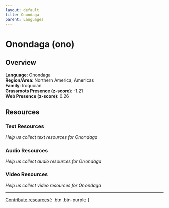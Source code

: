 ```yaml
---
layout: default
title: Onondaga
parent: Languages
---
```


# Onondaga (ono)

## Overview

**Language**: Onondaga  
**Region/Area**: Northern America, Americas  
**Family**: Iroquoian  
**Grassroots Presence (z-score)**: -1.21  
**Web Presence (z-score)**: 0.26  

## Resources

### Text Resources
*Help us collect text resources for Onondaga*

### Audio Resources
*Help us collect audio resources for Onondaga*

### Video Resources
*Help us collect video resources for Onondaga*

---

[Contribute resources](https://forms.office.com/e/1SfLJx3u1r){: .btn .btn-purple }
